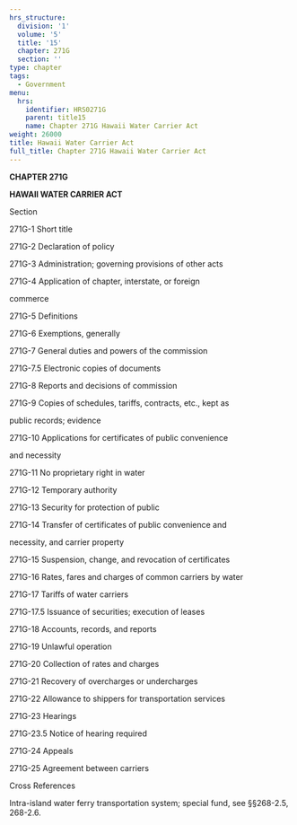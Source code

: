 ```yaml
---
hrs_structure:
  division: '1'
  volume: '5'
  title: '15'
  chapter: 271G
  section: ''
type: chapter
tags:
  - Government
menu:
  hrs:
    identifier: HRS0271G
    parent: title15
    name: Chapter 271G Hawaii Water Carrier Act
weight: 26000
title: Hawaii Water Carrier Act
full_title: Chapter 271G Hawaii Water Carrier Act
---
```

**CHAPTER 271G**

**HAWAII WATER CARRIER ACT**

Section

271G-1 Short title

271G-2 Declaration of policy

271G-3 Administration; governing provisions of other acts

271G-4 Application of chapter, interstate, or foreign

commerce

271G-5 Definitions

271G-6 Exemptions, generally

271G-7 General duties and powers of the commission

271G-7.5 Electronic copies of documents

271G-8 Reports and decisions of commission

271G-9 Copies of schedules, tariffs, contracts, etc., kept as

public records; evidence

271G-10 Applications for certificates of public convenience

and necessity

271G-11 No proprietary right in water

271G-12 Temporary authority

271G-13 Security for protection of public

271G-14 Transfer of certificates of public convenience and

necessity, and carrier property

271G-15 Suspension, change, and revocation of certificates

271G-16 Rates, fares and charges of common carriers by water

271G-17 Tariffs of water carriers

271G-17.5 Issuance of securities; execution of leases

271G-18 Accounts, records, and reports

271G-19 Unlawful operation

271G-20 Collection of rates and charges

271G-21 Recovery of overcharges or undercharges

271G-22 Allowance to shippers for transportation services

271G-23 Hearings

271G-23.5 Notice of hearing required

271G-24 Appeals

271G-25 Agreement between carriers

Cross References

Intra-island water ferry transportation system; special fund, see §§268-2.5, 268-2.6.